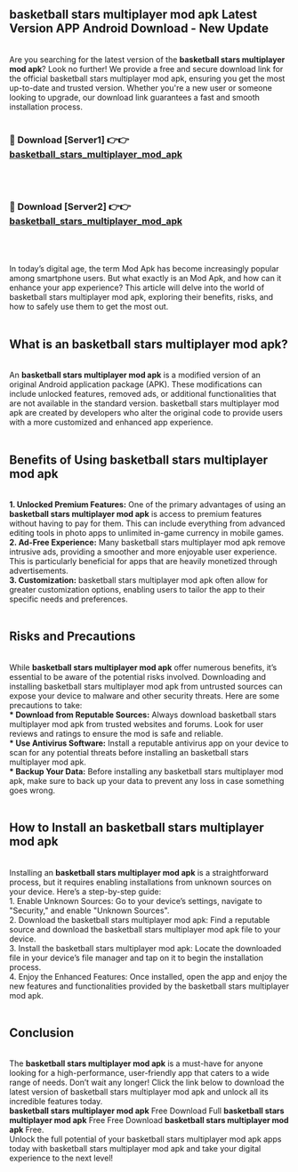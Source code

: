 ## basketball stars multiplayer mod apk Latest Version APP Android Download - New Update
<br>
Are you searching for the latest version of the <strong>basketball stars multiplayer mod apk</strong>? Look no further! We provide a free and secure download link for the official basketball stars multiplayer mod apk, ensuring you get the most up-to-date and trusted version. Whether you're a new user or someone looking to upgrade, our download link guarantees a fast and smooth installation process.
<br>
<br>
<h3>🔴 Download [Server1] 👉👉 <a href="https://modyolo.store/basketball+stars+multiplayer+mod+apk">basketball_stars_multiplayer_mod_apk</a></h3><br>
<br>
<h3>🔴 Download [Server2] 👉👉 <a href="https://modyolo.store/basketball+stars+multiplayer+mod+apk">basketball_stars_multiplayer_mod_apk</a></h3><br>
<br>
<br>
In today’s digital age, the term Mod Apk has become increasingly popular among smartphone users. But what exactly is an Mod Apk, and how can it enhance your app experience? This article will delve into the world of basketball stars multiplayer mod apk, exploring their benefits, risks, and how to safely use them to get the most out.
<br>
<br>
<h2>What is an basketball stars multiplayer mod apk?</h2>
<br>
An <strong>basketball stars multiplayer mod apk</strong> is a modified version of an original Android application package (APK). These modifications can include unlocked features, removed ads, or additional functionalities that are not available in the standard version. basketball stars multiplayer mod apk are created by developers who alter the original code to provide users with a more customized and enhanced app experience.
<br>
<br>
<h2>Benefits of Using basketball stars multiplayer mod apk</h2>
<br>
<strong> 1. Unlocked Premium Features:</strong> One of the primary advantages of using an <strong>basketball stars multiplayer mod apk</strong> is access to premium features without having to pay for them. This can include everything from advanced editing tools in photo apps to unlimited in-game currency in mobile games.
<br>
<strong> 2. Ad-Free Experience:</strong> Many basketball stars multiplayer mod apk remove intrusive ads, providing a smoother and more enjoyable user experience. This is particularly beneficial for apps that are heavily monetized through advertisements.
<br>
<strong> 3. Customization:</strong> basketball stars multiplayer mod apk often allow for greater customization options, enabling users to tailor the app to their specific needs and preferences.
<br>
<br>
<h2>Risks and Precautions</h2>
<br>
While <strong>basketball stars multiplayer mod apk</strong> offer numerous benefits, it’s essential to be aware of the potential risks involved. Downloading and installing basketball stars multiplayer mod apk from untrusted sources can expose your device to malware and other security threats. Here are some precautions to take:
<br>
<strong> * Download from Reputable Sources:</strong> Always download basketball stars multiplayer mod apk from trusted websites and forums. Look for user reviews and ratings to ensure the mod is safe and reliable.
<br>
<strong> * Use Antivirus Software:</strong> Install a reputable antivirus app on your device to scan for any potential threats before installing an basketball stars multiplayer mod apk.
<br>
<strong> * Backup Your Data:</strong> Before installing any basketball stars multiplayer mod apk, make sure to back up your data to prevent any loss in case something goes wrong.
<br>
<br>
<h2>How to Install an basketball stars multiplayer mod apk</h2>
<br>
Installing an <strong>basketball stars multiplayer mod apk</strong> is a straightforward process, but it requires enabling installations from unknown sources on your device. Here’s a step-by-step guide:
<br>
 1. Enable Unknown Sources: Go to your device’s settings, navigate to "Security," and enable "Unknown Sources".
<br>
 2. Download the basketball stars multiplayer mod apk: Find a reputable source and download the basketball stars multiplayer mod apk file to your device.
<br>
 3. Install the basketball stars multiplayer mod apk: Locate the downloaded file in your device’s file manager and tap on it to begin the installation process.
<br>
 4. Enjoy the Enhanced Features: Once installed, open the app and enjoy the new features and functionalities provided by the basketball stars multiplayer mod apk.
<br>
<br>
<h2><strong>Conclusion</strong></h2>
<br>
The <strong>basketball stars multiplayer mod apk</strong> is a must-have for anyone looking for a high-performance, user-friendly app that caters to a wide range of needs. Don’t wait any longer! Click the link below to download the latest version of basketball stars multiplayer mod apk and unlock all its incredible features today.
<br>
<strong>basketball stars multiplayer mod apk</strong> Free Download Full <strong>basketball stars multiplayer mod apk</strong> Free Free Download <strong>basketball stars multiplayer mod apk</strong> Free.
<br>
Unlock the full potential of your basketball stars multiplayer mod apk apps today with basketball stars multiplayer mod apk and take your digital experience to the next level!